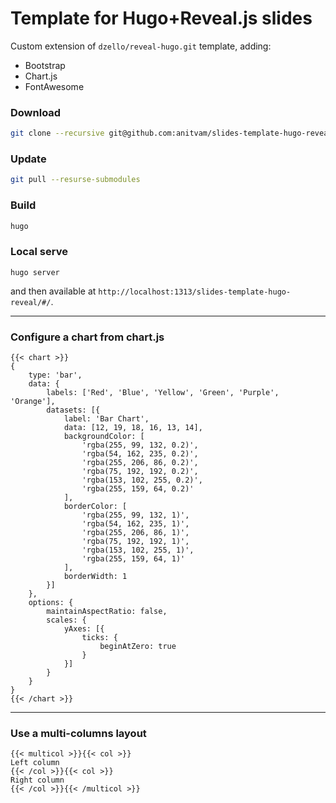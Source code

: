 # Template for Hugo+Reveal.js slides

Custom extension of `dzello/reveal-hugo.git` template, adding:
* Bootstrap
* Chart.js
* FontAwesome


### Download
```bash
git clone --recursive git@github.com:anitvam/slides-template-hugo-reveal.git
```

### Update
```bash
git pull --resurse-submodules
```

### Build
```bash
hugo
```

### Local serve
```
hugo server
```
and then available at `http://localhost:1313/slides-template-hugo-reveal/#/`.

---

### Configure a chart from chart.js
```
{{< chart >}}
{
    type: 'bar',
    data: {
        labels: ['Red', 'Blue', 'Yellow', 'Green', 'Purple', 'Orange'],
        datasets: [{
            label: 'Bar Chart',
            data: [12, 19, 18, 16, 13, 14],
            backgroundColor: [
                'rgba(255, 99, 132, 0.2)',
                'rgba(54, 162, 235, 0.2)',
                'rgba(255, 206, 86, 0.2)',
                'rgba(75, 192, 192, 0.2)',
                'rgba(153, 102, 255, 0.2)',
                'rgba(255, 159, 64, 0.2)'
            ],
            borderColor: [
                'rgba(255, 99, 132, 1)',
                'rgba(54, 162, 235, 1)',
                'rgba(255, 206, 86, 1)',
                'rgba(75, 192, 192, 1)',
                'rgba(153, 102, 255, 1)',
                'rgba(255, 159, 64, 1)'
            ],
            borderWidth: 1
        }]
    },
    options: {
        maintainAspectRatio: false,
        scales: {
            yAxes: [{
                ticks: {
                    beginAtZero: true
                }
            }]
        }
    }
}
{{< /chart >}}
```

---

### Use a multi-columns layout
```
{{< multicol >}}{{< col >}}
Left column     
{{< /col >}}{{< col >}}
Right column
{{< /col >}}{{< /multicol >}}
```
